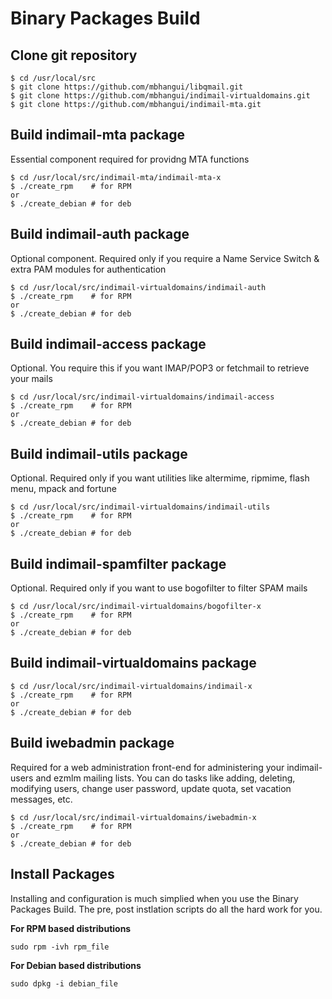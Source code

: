 # Binary Packages Build

## Clone git repository

```
$ cd /usr/local/src
$ git clone https://github.com/mbhangui/libqmail.git
$ git clone https://github.com/mbhangui/indimail-virtualdomains.git
$ git clone https://github.com/mbhangui/indimail-mta.git
```

## Build indimail-mta package

Essential component required for providng MTA functions

```
$ cd /usr/local/src/indimail-mta/indimail-mta-x
$ ./create_rpm    # for RPM
or
$ ./create_debian # for deb
```

## Build indimail-auth package

Optional component. Required only if you require a Name Service Switch & extra PAM modules for authentication

```
$ cd /usr/local/src/indimail-virtualdomains/indimail-auth
$ ./create_rpm    # for RPM
or
$ ./create_debian # for deb
```

## Build indimail-access package

Optional. You require this if you want IMAP/POP3 or fetchmail to retrieve your mails

```
$ cd /usr/local/src/indimail-virtualdomains/indimail-access
$ ./create_rpm    # for RPM
or
$ ./create_debian # for deb
```

## Build indimail-utils package

Optional. Required only if you want utilities like altermime, ripmime, flash menu, mpack and fortune

```
$ cd /usr/local/src/indimail-virtualdomains/indimail-utils
$ ./create_rpm    # for RPM
or
$ ./create_debian # for deb
```

## Build indimail-spamfilter package

Optional. Required only if you want to use bogofilter to filter SPAM mails

```
$ cd /usr/local/src/indimail-virtualdomains/bogofilter-x
$ ./create_rpm    # for RPM
or
$ ./create_debian # for deb
```

## Build indimail-virtualdomains package
```
$ cd /usr/local/src/indimail-virtualdomains/indimail-x
$ ./create_rpm    # for RPM
or
$ ./create_debian # for deb
```

## Build iwebadmin package

Required for a web administration front-end for administering your indimail-users and ezmlm mailing lists. You can do tasks like adding, deleting, modifying users, change user password, update quota, set vacation messages, etc.

```
$ cd /usr/local/src/indimail-virtualdomains/iwebadmin-x
$ ./create_rpm    # for RPM
or
$ ./create_debian # for deb
```

## Install Packages

Installing and configuration is much simplied when you use the Binary Packages Build. The pre, post instlation scripts do all the hard work for you.

**For RPM based distributions**

`sudo rpm -ivh rpm_file`

**For Debian based distributions**

`sudo dpkg -i debian_file`
